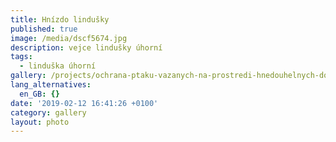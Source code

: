 ```yaml
---
title: Hnízdo lindušky
published: true
image: /media/dscf5674.jpg
description: vejce lindušky úhorní
tags:
  - linduška úhorní
gallery: /projects/ochrana-ptaku-vazanych-na-prostredi-hnedouhelnych-dolu
lang_alternatives:
  en_GB: {}
date: '2019-02-12 16:41:26 +0100'
category: gallery
layout: photo
---
```


